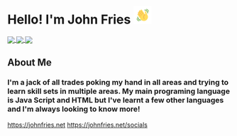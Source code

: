 <!-- Header -->
# Hello! I'm John Fries <img src="https://github.com/John-Fries-J/John-Fries-J/blob/391b991c9d5eac3fbef9b76157dfe3c946e2bd5e/assets/wavegif_1860.gif" width="40px"> 

<!-- Twitter clickable from shields.io -->
<a href="https://twitter.com/John_fries_">
<img align="center" src="https://img.shields.io/twitter/follow/John_fries_?label=Twitter&style=social&logo=twitter"/>
</a>
<a href="https://www.youtube.com/channel/UCSM2lWUEUYiR9q1vXX9r6Hw">
  <img align="center" src="https://img.shields.io/youtube/channel/subscribers/UCSM2lWUEUYiR9q1vXX9r6Hw"/>
</a>
<a href="https://discord.gg/pqXYh3PQtk">
  <img align="center" src="https://img.shields.io/badge/Discord-Join-rgb(85%2C%2085%2C%2085)?style=flat&logo=discord&color=7289d9"/>
</a>

## About Me
### I'm a jack of all trades poking my hand in all areas and trying to learn skill sets in multiple areas. My main programing language is Java Script and HTML but I've learnt a few other languages and I'm always looking to know more!


https://johnfries.net
https://johnfries.net/socials